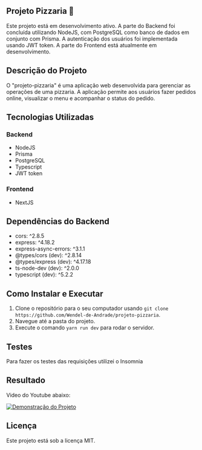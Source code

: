 ## Projeto Pizzaria 🍕

Este projeto está em desenvolvimento ativo. A parte do Backend foi concluída utilizando NodeJS, com PostgreSQL como banco de dados em conjunto com Prisma. A autenticação dos usuários foi implementada usando JWT token. A parte do Frontend está atualmente em desenvolvimento.

## Descrição do Projeto
O "projeto-pizzaria" é uma aplicação web desenvolvida para gerenciar as operações de uma pizzaria. A aplicação permite aos usuários fazer pedidos online, visualizar o menu e acompanhar o status do pedido.

## Tecnologias Utilizadas
### Backend
- NodeJS
- Prisma
- PostgreSQL
- Typescript
- JWT token
  
### Frontend
- NextJS

## Dependências do Backend
- cors: ^2.8.5
- express: ^4.18.2
- express-async-errors: ^3.1.1
- @types/cors (dev): ^2.8.14
- @types/express (dev): ^4.17.18
- ts-node-dev (dev): ^2.0.0
- typescript (dev): ^5.2.2

## Como Instalar e Executar
1. Clone o repositório para o seu computador usando `git clone https://github.com/Wendel-de-Andrade/projeto-pizzaria`.
2. Navegue até a pasta do projeto.
3. Execute o comando `yarn run dev` para rodar o servidor.

## Testes

Para fazer os testes das requisições utilizei o Insomnia

## Resultado

Video do Youtube abaixo:

[![Demonstração do Projeto](http://img.youtube.com/vi/dH_NEiL7zJk/0.jpg)](https://youtu.be/dH_NEiL7zJk "Demonstração do Projeto")

## Licença
Este projeto está sob a licença MIT.
